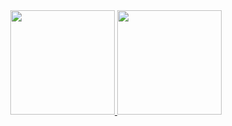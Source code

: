 <div style="display: flex; justify-content: center;">
  <a href="https://github.com/ruimachado23">
    <img height="167em" src="https://github-readme-stats.vercel.app/api?username=ruimachado23&theme=tokyonight&show_icons=true" />
    <img height="167em" src="https://github-readme-stats.vercel.app/api/top-langs/?username=ruimachado23&theme=tokyonight&layout=compact" />
  </a>
</div>

